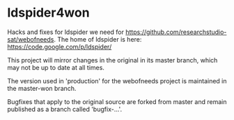 ldspider4won
============

Hacks and fixes for ldspider we need for https://github.com/researchstudio-sat/webofneeds. The home of ldspider is here: https://code.google.com/p/ldspider/

This project will mirror changes in the original in its master branch, which may not be up to date at all times.

The version used in 'production' for the webofneeds project is maintained in the master-won branch.

Bugfixes that apply to the original source are forked from master and remain published as a branch called 'bugfix-...'.
